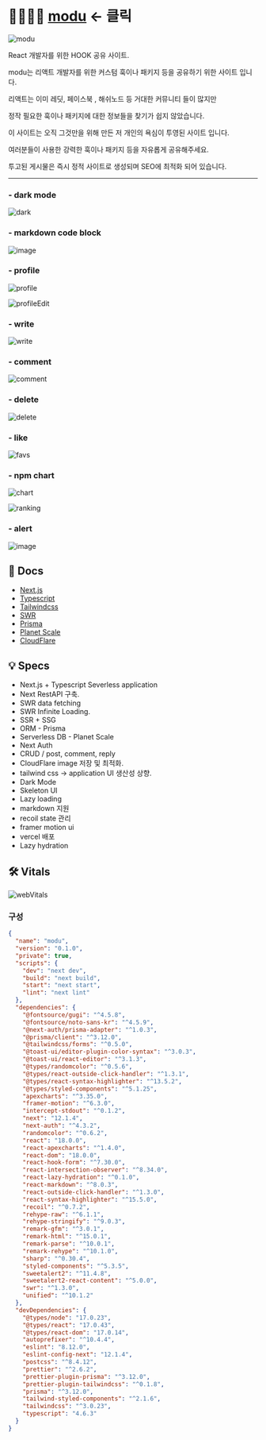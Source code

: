# 👨‍👩‍👦‍👦 [modu](https://modu.vercel.app/)  <- 클릭  

![modu](https://user-images.githubusercontent.com/79053495/167311059-f9d3c49d-34ba-4d26-9ecb-b6134c0302c8.png)  

React 개발자를 위한 HOOK 공유 사이트.

modu는 리액트 개발자를 위한 커스텀 훅이나 패키지 등을 공유하기 위한 사이트 입니다.

리액트는 이미 레딧, 페이스북 , 해쉬노드 등 거대한 커뮤니티 들이 많지만

정작 필요한 훅이나 패키지에 대한 정보들을 찾기가 쉽지 않았습니다.

이 사이트는 오직 그것만을 위해 만든 저 개인의 욕심이 투영된 사이트 입니다.

여러분들이 사용한 강력한 훅이나 패키지 등을 자유롭게 공유해주세요.

투고된 게시물은 즉시 정적 사이트로 생성되며 SEO에 최적화 되어 있습니다.

***

### - dark mode  
![dark](https://user-images.githubusercontent.com/79053495/167310139-983d39b3-b075-425a-8587-734238e980ac.gif)  

### - markdown code block  
![image](https://user-images.githubusercontent.com/79053495/167311138-11b0b019-7b5d-4596-a9c6-b443c42d6566.png)  

### - profile  
![profile](https://user-images.githubusercontent.com/79053495/167310138-4ca10a12-3e62-442e-9a5e-bd4b77d539d3.gif)  

![profileEdit](https://user-images.githubusercontent.com/79053495/167310137-0c5d7b24-7fe2-4b8a-955d-d49f2c76a911.gif)  
   
### - write
![write](https://user-images.githubusercontent.com/79053495/167310134-32a8fbf8-e589-43bf-9da4-877e3ac013c1.gif)  

### - comment  
![comment](https://user-images.githubusercontent.com/79053495/167310133-0ec4ac29-2b91-44c6-9e59-6ad343b1c227.gif)  

### - delete  
![delete](https://user-images.githubusercontent.com/79053495/167310131-d73e10a1-7ee7-4924-b523-62d83e83570f.gif)  

### - like  
![favs](https://user-images.githubusercontent.com/79053495/167310132-1b36a817-8631-43d8-8ae6-22d049447e13.gif)  

### - npm chart  
![chart](https://user-images.githubusercontent.com/79053495/167310126-33a34aa6-7dbc-4b5e-8371-d3fe759e8608.gif)  

![ranking](https://user-images.githubusercontent.com/79053495/167310140-4c593e4b-9807-455f-8b5a-7f5a1dfe93b5.gif)  

### - alert  
![image](https://user-images.githubusercontent.com/79053495/167311321-26d4edf2-79fd-4f2d-971f-0c7500196780.png)  


## 📖 Docs

- [Next.js](https://nextjs.org/docs)
- [Typescript](https://www.typescriptlang.org/)
- [Tailwindcss](https://tailwindcss.com/)
- [SWR](https://swr.vercel.app/ko)
- [Prisma](https://www.prisma.io/)
- [Planet Scale](https://planetscale.com/)
- [CloudFlare](https://www.cloudflare.com/ko-kr/)
  
## 💡 Specs

- Next.js + Typescript Severless application
- Next RestAPI 구축.
- SWR data fetching
- SWR Infinite Loading.
- SSR + SSG 
- ORM - Prisma
- Serverless DB - Planet Scale
- Next Auth
- CRUD / post, comment, reply
- CloudFlare image 저장 및 최적화.
- tailwind css -> application UI 생산성 상향.
- Dark Mode
- Skeleton UI
- Lazy loading
- markdown 지원
- recoil state 관리
- framer motion ui
- vercel 배포
- Lazy hydration

## 🛠 Vitals  
![webVitals](https://user-images.githubusercontent.com/79053495/167311081-9e016f84-bbdc-4adf-8ede-863ff6d05e03.png)

### 구성

```json
{
  "name": "modu",
  "version": "0.1.0",
  "private": true,
  "scripts": {
    "dev": "next dev",
    "build": "next build",
    "start": "next start",
    "lint": "next lint"
  },
  "dependencies": {
    "@fontsource/gugi": "^4.5.8",
    "@fontsource/noto-sans-kr": "^4.5.9",
    "@next-auth/prisma-adapter": "^1.0.3",
    "@prisma/client": "^3.12.0",
    "@tailwindcss/forms": "^0.5.0",
    "@toast-ui/editor-plugin-color-syntax": "^3.0.3",
    "@toast-ui/react-editor": "^3.1.3",
    "@types/randomcolor": "^0.5.6",
    "@types/react-outside-click-handler": "^1.3.1",
    "@types/react-syntax-highlighter": "^13.5.2",
    "@types/styled-components": "^5.1.25",
    "apexcharts": "^3.35.0",
    "framer-motion": "^6.3.0",
    "intercept-stdout": "^0.1.2",
    "next": "12.1.4",
    "next-auth": "^4.3.2",
    "randomcolor": "^0.6.2",
    "react": "18.0.0",
    "react-apexcharts": "^1.4.0",
    "react-dom": "18.0.0",
    "react-hook-form": "^7.30.0",
    "react-intersection-observer": "^8.34.0",
    "react-lazy-hydration": "^0.1.0",
    "react-markdown": "^8.0.3",
    "react-outside-click-handler": "^1.3.0",
    "react-syntax-highlighter": "^15.5.0",
    "recoil": "^0.7.2",
    "rehype-raw": "^6.1.1",
    "rehype-stringify": "^9.0.3",
    "remark-gfm": "^3.0.1",
    "remark-html": "^15.0.1",
    "remark-parse": "^10.0.1",
    "remark-rehype": "^10.1.0",
    "sharp": "^0.30.4",
    "styled-components": "^5.3.5",
    "sweetalert2": "^11.4.8",
    "sweetalert2-react-content": "^5.0.0",
    "swr": "^1.3.0",
    "unified": "^10.1.2"
  },
  "devDependencies": {
    "@types/node": "17.0.23",
    "@types/react": "17.0.43",
    "@types/react-dom": "17.0.14",
    "autoprefixer": "^10.4.4",
    "eslint": "8.12.0",
    "eslint-config-next": "12.1.4",
    "postcss": "^8.4.12",
    "prettier": "^2.6.2",
    "prettier-plugin-prisma": "^3.12.0",
    "prettier-plugin-tailwindcss": "^0.1.8",
    "prisma": "^3.12.0",
    "tailwind-styled-components": "^2.1.6",
    "tailwindcss": "^3.0.23",
    "typescript": "4.6.3"
  }
}



```
